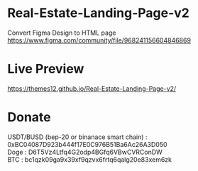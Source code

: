 # Real-Estate-Landing-Page-v2
Convert Figma Design to HTML page https://www.figma.com/community/file/968241156604846869
# Live Preview
https://themes12.github.io/Real-Estate-Landing-Page-v2/
# Donate
USDT/BUSD (bep-20 or binanace smart chain) : 0xBC04087D923b444f17E0C976B51Ba6Ac26A3D050<br>
Doge : D6T5Vz4Ltfq4G2odp4BGfq6VBwCVRConDW<br>
BTC : bc1qzk09ga9x39xf9qzvx6frtq6qalg20e83xem6zk<br>
